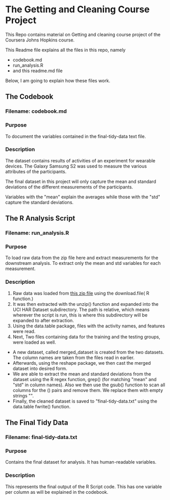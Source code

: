 # The Getting and Cleaning Course Project

This Repo contains material on Getting and cleaning course project of the Coursera Johns Hopkins course.

This Readme file explains all the files in this repo, namely

- codebook.md
- run_analysis.R
- and this readme.md file

Below, I am going to explain how these files work.

## The Codebook


### Filename: codebook.md

### Purpose

To document the variables contained in the final-tidy-data text file.


### Description

The dataset contains results of activities of an experiment for wearable devices. The Galaxy Samsung S2 was used to measure the various attributes of the participants. 

The final dataset in this project will only capture the mean and standard deviations of the different measurements of the participants. 

Variables with the "mean" explain the averages while those with the "std" capture the standard deviations.

## The R Analysis Script

### Filename: run_analysis.R


### Purpose

To load raw data from the zip file here and extract measurements for the downstream analysis. To extract only the mean and std variables for each measurement.

### Description

1. Raw data was loaded from [this zip file](https://d396qusza40orc.cloudfront.net/getdata%2Fprojectfiles%2FUCI%20HAR%20Dataset.zip) using the download.file( R function.)
2. It was then extracted with the unzip() function and expanded into the UCI HAR Dataset subdirectory. The path is relative, which means wherever the script is run, this is where this subdirectory will be expanded to after extraction.
3. Using the data.table package, files with the activity names, and features were read.
4. Next, Two files containing data for the training and the testing groups, were loaded as well.
- A new dataset, called merged_dataset is created from the two datasets. The column names are taken from the files read in earlier.
- Afterwards, using the reshape package, we then cast the merged dataset into desired form.
- We are able to extract the mean and standard deviations from the dataset using the R regex function, grep() (for matching "mean" and "std" in column names). Also we then use the gsub() function to scan all columns for the () pairs and remove them. We replace them with empty strings "".
- Finally, the cleaned dataset is saved to "final-tidy-data.txt" using the data.table fwrite() function.   


## The Final Tidy Data

### Filename: final-tidy-data.txt


### Purpose

Contains the final dataset for analysis. It has human-readable variables.

### Description

This represents the final output of the R Script code. This has one variable per column as will be explained in the codebook.